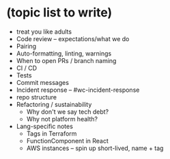# (topic list to write)

* treat you like adults
* Code review – expectations/what we do
* Pairing
* Auto-formatting, linting, warnings
* When to open PRs / branch naming
* CI / CD
* Tests
* Commit messages
* Incident response – #wc-incident-response
* repo structure
* Refactoring / sustainability
  * Why don't we say tech debt?
  * Why not platform health?
* Lang-specific notes
  * Tags in Terraform
  * FunctionComponent in React
  * AWS instances – spin up short-lived, name + tag

